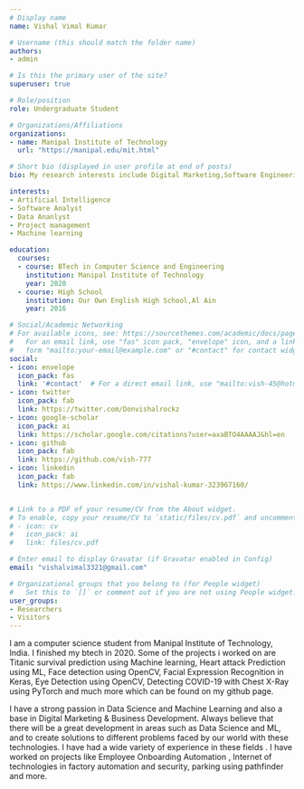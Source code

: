 ```yaml
---
# Display name
name: Vishal Vimal Kumar

# Username (this should match the folder name)
authors:
- admin

# Is this the primary user of the site?
superuser: true

# Role/position
role: Undergraduate Student

# Organizations/Affiliations
organizations:
- name: Manipal Institute of Technology
  url: "https://manipal.edu/mit.html"

# Short bio (displayed in user profile at end of posts)
bio: My research interests include Digital Marketing,Software Engineering,Software testing.

interests:
- Artificial Intelligence
- Software Analyst 
- Data Ananlyst
- Project management
- Machine learning

education:
  courses:
  - course: BTech in Computer Science and Engineering
    institution: Manipal Institute of Technology
    year: 2020
  - course: High School
    institution: Our Own English High School,Al Ain
    year: 2016

# Social/Academic Networking
# For available icons, see: https://sourcethemes.com/academic/docs/page-builder/#icons
#   For an email link, use "fas" icon pack, "envelope" icon, and a link in the
#   form "mailto:your-email@example.com" or "#contact" for contact widget.
social:
- icon: envelope
  icon_pack: fas
  link: '#contact'  # For a direct email link, use "mailto:vish-45@hotmail.com".
- icon: twitter
  icon_pack: fab
  link: https://twitter.com/Donvishalrockz
- icon: google-scholar
  icon_pack: ai
  link: https://scholar.google.com/citations?user=axaBTO4AAAAJ&hl=en 
- icon: github
  icon_pack: fab
  link: https://github.com/vish-777
- icon: linkedin
  icon_pack: fab
  link: https://www.linkedin.com/in/vishal-kumar-323967160/


# Link to a PDF of your resume/CV from the About widget.
# To enable, copy your resume/CV to `static/files/cv.pdf` and uncomment the lines below.
# - icon: cv
#   icon_pack: ai
#   link: files/cv.pdf

# Enter email to display Gravatar (if Gravatar enabled in Config)
email: "vishalvimal3321@gmail.com"

# Organizational groups that you belong to (for People widget)
#   Set this to `[]` or comment out if you are not using People widget.
user_groups:
- Researchers
- Visitors
---
```

I am a computer science student from Manipal Institute of Technology, India. I finished my btech in 2020. Some of the projects i worked on are Titanic survival prediction using Machine learning, Heart attack Prediction using ML, Face detection using OpenCV, Facial Expression Recognition in Keras, Eye Detection using OpenCV, Detecting COVID-19 with Chest X-Ray using PyTorch and much more which can be found on my github page.

I have a strong passion in Data Science and Machine Learning and also a base in Digital Marketing & Business Development. Always believe that there will be a great development in areas such as Data Science and ML, and to create solutions to different problems faced by our world with these technologies. I have had a wide variety of experience in these fields . I have worked on projects like Employee Onboarding Automation , Internet of technologies in factory automation and security, parking using pathfinder and more.

